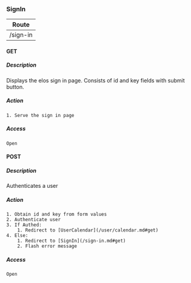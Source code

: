 ### SignIn

| Route    |
| -------- |
| /sign-in |

#### GET

##### Description
Displays the elos sign in page. Consists of id and key fields with submit button.

##### Action
    1. Serve the sign in page

##### Access
    Open

#### POST

##### Description
Authenticates a user

##### Action
    1. Obtain id and key from form values
    2. Authenticate user
    3. If Authed:
        1. Redirect to [UserCalendar](/user/calendar.md#get)
    4. Else:
        1. Redirect to [SignIn](/sign-in.md#get)
        2. Flash error message

##### Access
    Open
